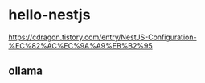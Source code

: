 # hello-nestjs

https://cdragon.tistory.com/entry/NestJS-Configuration-%EC%82%AC%EC%9A%A9%EB%B2%95

## ollama

